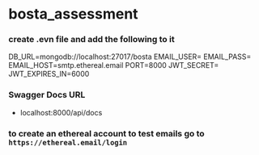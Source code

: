 # bosta_assessment

### create .evn file and add the following to it

DB_URL=mongodb://localhost:27017/bosta
EMAIL_USER=
EMAIL_PASS=
EMAIL_HOST=smtp.ethereal.email
PORT=8000
JWT_SECRET=
JWT_EXPIRES_IN=6000

### Swagger Docs URL

- localhost:8000/api/docs

### to create an ethereal account to test emails go to `https://ethereal.email/login`
